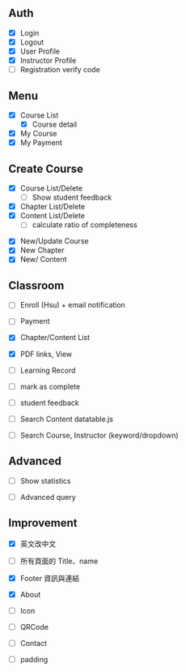 ## Auth
- [X] Login
- [X] Logout
- [X] User Profile
- [X] Instructor Profile
- [ ] Registration verify code

## Menu
- [X] Course List
  - [X] Course detail
- [X] My Course
- [X] My Payment

## Create Course
- [X] Course List/Delete
  - [ ] Show student feedback 
- [X] Chapter List/Delete
- [X] Content List/Delete
  - [ ] calculate ratio of completeness
<!-- - [ ] Quiz List/Delete -->
- [X] New/Update Course
- [X] New Chapter
- [X] New/ Content
<!-- - [ ] New/Update Quiz -->

## Classroom
- [ ] Enroll (Hsu) + email notification
- [ ] Payment

- [X] Chapter/Content List
- [X] PDF links, View
- [ ] Learning Record
- [ ] mark as complete
- [ ] student feedback

- [ ] Search Content datatable.js
- [ ] Search Course, Instructor (keyword/dropdown)

## Advanced
- [ ] Show statistics
- [ ] Advanced query


## Improvement

- [X] 英文改中文
- [ ] 所有頁面的 Title、name

- [X] Footer 資訊與連結
- [X] About

- [ ] Icon
- [ ] QRCode
- [ ] Contact
- [ ] padding